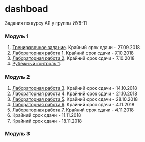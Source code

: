 # dashboad
Задания по курсу АЯ у группы ИУ8-11

### Модуль 1
1. [Тренировочное задание](https://classroom.github.com/a/J-dNYuEp). Крайний срок сдачи - 27.09.2018
1. [Лабораторная работа 1](https://classroom.github.com/a/xlw20pCh). Крайний срок сдачи - 7.10.2018
1. [Лабораторная работа 2](https://classroom.github.com/a/2X6V_aUg). Крайний срок сдачи - 7.10.2018
1. [Рубежный контроль 1]().

### Модуль 2
1. [Лабораторная работа 3](https://classroom.github.com/a/_RQsQRk1). Крайний срок сдачи - 14.10.2018
1. [Лабораторная работа 4](https://classroom.github.com/a/TcNNcoUZ). Крайний срок сдачи - 21.10.2018
1. [Лабораторная работа 5](https://classroom.github.com/a/LDw_ex7S). Крайний срок сдачи - 28.10.2018
1. [Лабораторная работа 6](https://classroom.github.com/a/MDvVUn1u). Крайний срок сдачи - 4.11.2018
1. [Лабораторная работа 7](https://classroom.github.com/a/kdMbbZ7Q). Крайний срок сдачи - 4.11.2018
1. Крайний срок сдачи - 11.11.2018
1. Крайний срок сдачи - 18.11.2018

### Модуль 3
